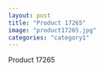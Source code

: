 ```yaml
---
layout: post
title: "Product 17265"
image: "product17265.jpg"
categories: "category1"
---
```

Product 17265
